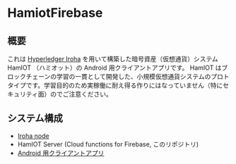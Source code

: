 # HamiotFirebase
## 概要
これは [Hyperledger Iroha](https://github.com/hyperledger/iroha) を用いて構築した暗号資産（仮想通貨）システム HamIOT （ハミオット）の Android 用クライアントアプリです。
HamIOT はブロックチェーンの学習の一貫として開発した、小規模仮想通貨システムのプロトタイプです。学習目的のため実稼働に耐え得る作りにはなっていません（特にセキュリティ面）のでご注意ください。

## システム構成
- [Iroha node](https://github.com/hyperledger/iroha)
- HamIOT Server (Cloud functions for Firebase, このリポジトリ)
- [Android 用クライアントアプリ](https://github.com/ishihatta/HamiotAndroidClient)
